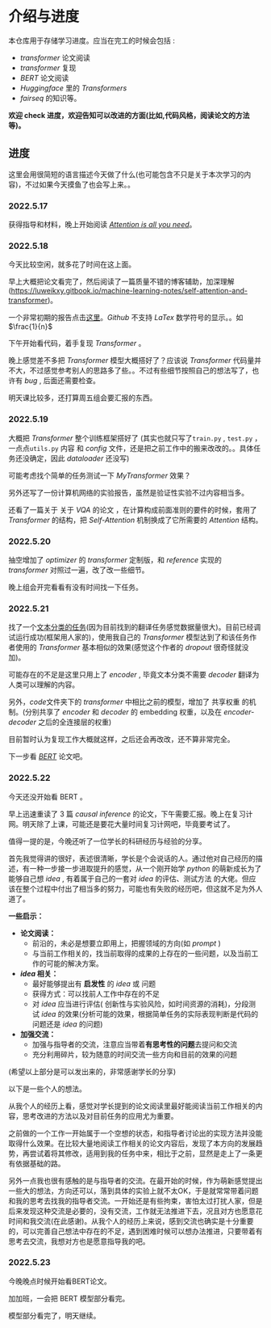 # 介绍与进度

本仓库用于存储学习进度。应当在完工的时候会包括 : 

* *transformer* 论文阅读
* *transformer* 复现
* *BERT* 论文阅读
* *Huggingface* 里的  *Transformers*
* *fairseq* 的知识等。

**欢迎 check 进度，欢迎告知可以改进的方面(比如,代码风格，阅读论文的方法等)。**



## 进度

这里会用很简短的语言描述今天做了什么(也可能包含不只是关于本次学习的内容)，不过如果今天摸鱼了也会写上来。。



### **2022.5.17**

获得指导和材料，晚上开始阅读 [*Attention is all you need*](http://papers.neurips.cc/paper/7181-attention-is-all-you-need.pdf)。

### **2022.5.18**

今天比较空闲，就多花了时间在这上面。

早上大概把论文看完了，然后阅读了一篇质量不错的博客辅助，加深理解(https://luweikxy.gitbook.io/machine-learning-notes/self-attention-and-transformer)。

一个非常初期的报告点击[这里](https://github.com/H-shw/Transformer_etc./blob/master/%E8%BF%9B%E5%BA%A6%E5%AD%98%E6%A1%A3/2022518/paper_reading(%E6%9C%AA%E8%B0%83%E6%95%B4%E6%A0%BC%E5%BC%8F).md)。*Github* 不支持 *LaTex* 数学符号的显示。。如 $\frac{1}{n}$

下午开始看代码，着手复现 *Transformer* 。

晚上感觉差不多把 *Transformer* 模型大概搭好了？应该说 *Transformer* 代码量并不大，不过感觉参考别人的思路多了些。。不过有些细节按照自己的想法写了，也许有 *bug* , 后面还需要检查。

明天课比较多，还打算周五组会要汇报的东西。

### **2022.5.19**

大概把 *Transformer* 整个训练框架搭好了 (其实也就只写了`train.py` , `test.py` ，一点点`utils.py` 内容 和 *config* 文件，还是把之前工作中的搬来改改的。。具体任务还没确定，因此 *dataloader* 还没写)

可能考虑找个简单的任务测试一下 *MyTransformer* 效果？

另外还写了一份计算机网络的实验报告，虽然是验证性实验不过内容相当多。

还看了一篇关于  关于 *VQA* 的论文 ，在计算构成前面准则的要件的时候，套用了 *Transformer* 的结构，把 *Self-Attention* 机制换成了它所需要的 *Attention* 结构。

### **2022.5.20**

抽空增加了 *optimizer* 的 *transformer* 定制版，和 *reference* 实现的 *transformer* 对照过一遍，改了改一些细节。

晚上组会开完看看有没有时间找一下任务。



### **2022.5.21**

找了一个[文本分类的任务](https://github.com/649453932/Chinese-Text-Classification-Pytorch)(因为目前找到的翻译任务感觉数据量很大)。目前已经调试运行成功(框架用人家的)，使用我自己的 *Transformer* 模型达到了和该任务作者使用的 *Transformer* 基本相似的效果(感觉这个作者的 *dropout* 很奇怪就没加)。

可能存在的不足是这里只用上了 *encoder* , 毕竟文本分类不需要 *decoder* 翻译为人类可以理解的内容。

另外，*code*文件夹下的 *transformer* 中相比之前的模型，增加了 共享权重 的机制。(分别共享了 *encoder* 和 *decoder* 的 embedding 权重，以及在 *encoder-decoder* 之后的全连接层的权重)

目前暂时认为复现工作大概就这样，之后还会再改改，还不算非常完全。

下一步看 [*BERT*](https://arxiv.org/pdf/1810.04805.pdf) 论文吧。



### **2022.5.22**

今天还没开始看 BERT 。

早上迅速重读了 3 篇 *causal inference* 的论文，下午需要汇报。晚上在复习计网。明天除了上课，可能还是要花大量时间复习计网吧，毕竟要考试了。

值得一提的是，今晚还听了一位学长的科研经历与经验的分享。

首先我觉得讲的很好，表述很清晰，学长是个会说话的人。通过他对自己经历的描述，有一种一步接一步进取提升的感觉，从一个刚开始学 *python* 的萌新成长为了能够自己想 *idea* , 有着属于自己的一套对 *idea* 的评估、测试方法 的大佬。但应该在整个过程中付出了相当多的努力，可能也有失败的经历吧，但这就不足为外人道了。

**一些启示：**

* **论文阅读：**
  * 前沿的，未必是想要立即用上，把握领域的方向(如 *prompt* )   
  * 与当前工作相关的，找当前取得的成果的上存在的一些问题，以及当前工作的可能的解决方案。
* ***idea* 相关：**
  * 最好能够提出有 **启发性** 的 *idea* 或 问题
  * 获得方式：可以找前人工作中存在的不足
  * 对 *idea* 应当进行评估( 创新性与实验风险，如时间资源的消耗)，分段测试 *idea* 的效果(分析可能的效果，根据简单任务的实际表现判断是代码的问题还是 *idea* 的问题)
* **加强交流：**
  * 加强与指导者的交流，注意应当带着**有思考性的问题**去提问和交流
  * 充分利用碎片，较为随意的时间交流一些方向和目前的效果的问题

(希望以上部分是可以发出来的，非常感谢学长的分享)

以下是一些个人的想法。

从我个人的经历上看，感觉对学长提到的论文阅读里最好能阅读当前工作相关的内容，思考改进的方法以及对目前任务的应用尤为重要。

之前做的一个工作一开始属于一个空想的状态，和指导者讨论出的实现方法并没能取得什么效果。在比较大量地阅读工作相关的论文内容后，发现了本方向的发展趋势，再尝试着将其修改，适用到我的任务中来，相比于之前，显然是走上了一条更有依据基础的路。

另外一点我也很有感触的是与指导者的交流。在最开始的时候，作为萌新感觉提出一些大的想法，方向还可以，落到具体的实验上就不太OK，于是就常常带着问题和我的思考去找我的指导者交流。一开始还是有些拘束，害怕太过打扰人家，但是后来发现这种交流是必要的，没有交流，工作就无法推进下去，况且对方也愿意花时间和我交流(在此感谢)。从我个人的经历上来说，感到交流也确实是十分重要的，可以完善自己想法中存在的不足，遇到困难时候可以想办法推进，只要带着有思考去交流，我想对方也是愿意指导我的吧。



### **2022.5.23**

今晚晚点时候开始看BERT论文。

加加班，一会把 BERT 模型部分看完。

模型部分看完了，明天继续。





 

